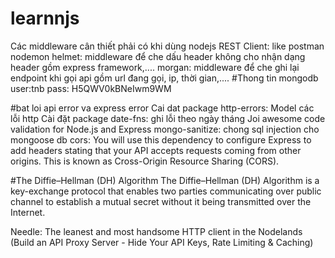 # learnnjs

Các middleware cân thiết phải có khi dùng nodejs
REST Client: like postman
nodemon
helmet: middleware để che dấu header không cho nhận dạng header gồm express framework,....
morgan: middleware để che ghi lại endpoint khi gọi api gồm url đang gọi, ip, thời gian,....
#Thong tin mongodb
user:tnb
pass: H5QWV0kBNeIwm9WM

#bat loi api error va express error
Cai dat package http-errors: Model các lỗi http
Cài đặt package date-fns: ghi lỗi theo ngày tháng
Joi awesome code validation for Node.js and Express
mongo-sanitize: chong sql injection cho mongoose db
cors: You will use this dependency to configure Express to add headers stating that your API accepts requests coming from other origins. This is known as Cross-Origin Resource Sharing (CORS).

#The Diffie–Hellman (DH) Algorithm
The Diffie–Hellman (DH) Algorithm is a key-exchange protocol that enables two parties communicating over public channel to establish a mutual secret without it being transmitted over the Internet.

Needle: The leanest and most handsome HTTP client in the Nodelands
(Build an API Proxy Server - Hide Your API Keys, Rate Limiting & Caching)
